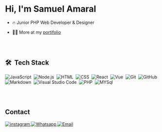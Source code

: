 <h1>Hi, I'm Samuel Amaral</h1>

- 🔥 Junior PHP Web Developer & Designer

- 👨‍💻 More at my [portifolio](https://portifolio-samuel.vercel.app/)



<br><br>

## 🛠 &nbsp;Tech Stack

![JavaScript](https://img.shields.io/badge/-JavaScript-05122A?style=flat&logo=javascript)&nbsp;
![Node.js](https://img.shields.io/badge/-Node.js-05122A?style=flat&logo=node.js)&nbsp;
![HTML](https://img.shields.io/badge/-HTML-05122A?style=flat&logo=HTML5)&nbsp;
![CSS](https://img.shields.io/badge/-CSS-05122A?style=flat&logo=CSS3&logoColor=1572B6)&nbsp;
![React](https://img.shields.io/badge/Vue.js-35495E?style=flat&logo=vuedotjs)&nbsp;
![Vue](https://img.shields.io/badge/-React-05122A?style=flat&logo=react)&nbsp;
![Git](https://img.shields.io/badge/-Git-05122A?style=flat&logo=git)&nbsp;
![GitHub](https://img.shields.io/badge/-GitHub-05122A?style=flat&logo=github)&nbsp;
![Markdown](https://img.shields.io/badge/-Markdown-05122A?style=flat&logo=markdown)&nbsp;
![Visual Studio Code](https://img.shields.io/badge/-Visual%20Studio%20Code-05122A?style=flat&logo=visual-studio-code&logoColor=007ACC)&nbsp;
![PHP](https://img.shields.io/badge/php-%23777BB4.svg?style=flat&logo=php&color=121E33)&nbsp;
![MYSql](https://img.shields.io/badge/mysql-%2300f.svg?style=flat&logo=mysql&color=121E33&logoColor=f1f1f1)&nbsp;

<br><br>

## Contact

<a href="https://instagram.com/13samuelconradt" target="_blank">
 <img align="center" src="https://img.shields.io/badge/Instagram-%23E4405F.svg?style=for-the-badge&logo=Instagram&logoColor=white" alt="instagram"/>
</a>
<a href="https://api.whatsapp.com/send?phone=554999270576" target="_blank">
 <img align="center" src="https://img.shields.io/badge/WhatsApp-25D366?style=for-the-badge&logo=whatsapp&logoColor=white" alt="Whatsapp"/>
</a>
<a href="mailto:conradtsamuel@gmail.com" target="_blank">
 <img align="center" src="https://img.shields.io/badge/Gmail-D14836?style=for-the-badge&logo=gmail&logoColor=white" alt="Email"/>
</a>
